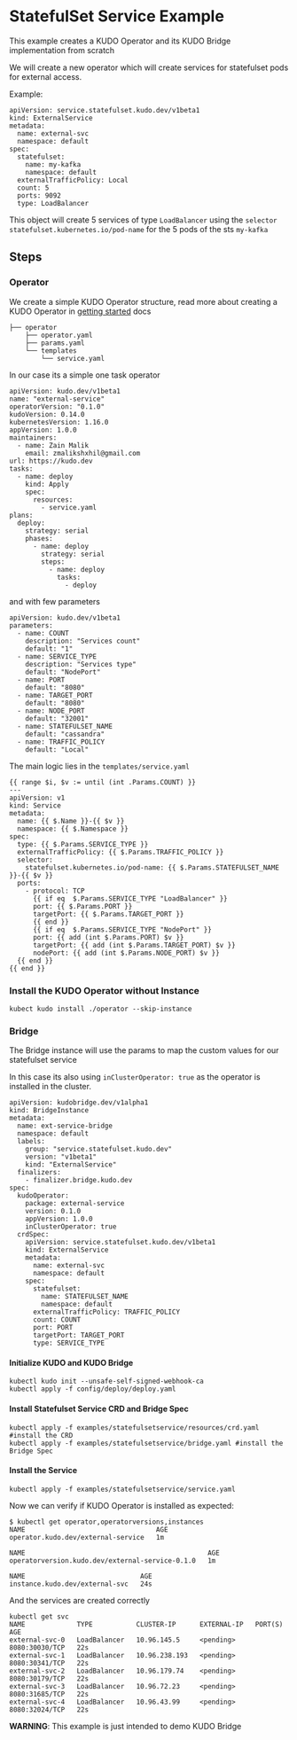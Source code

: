 # StatefulSet Service Example

This example creates a KUDO Operator and its KUDO Bridge implementation from scratch

We will create a new operator which will create services for statefulset pods for external access.

Example:
```
apiVersion: service.statefulset.kudo.dev/v1beta1
kind: ExternalService
metadata:
  name: external-svc
  namespace: default
spec:
  statefulset:
    name: my-kafka
    namespace: default
  externalTrafficPolicy: Local
  count: 5
  ports: 9092
  type: LoadBalancer
```

This object will create 5 services of type `LoadBalancer` using the `selector` `statefulset.kubernetes.io/pod-name` for the 5 pods of the sts `my-kafka`

## Steps

### Operator

We create a simple KUDO Operator structure, read more about creating a KUDO Operator in [getting started](https://kudo.dev/docs/developing-operators/getting-started.html) docs

```
├── operator
    ├── operator.yaml
    ├── params.yaml
    └── templates
        └── service.yaml

```
In our case its a simple one task operator

```
apiVersion: kudo.dev/v1beta1
name: "external-service"
operatorVersion: "0.1.0"
kudoVersion: 0.14.0
kubernetesVersion: 1.16.0
appVersion: 1.0.0
maintainers:
  - name: Zain Malik
    email: zmalikshxhil@gmail.com
url: https://kudo.dev
tasks:
  - name: deploy
    kind: Apply
    spec:
      resources:
        - service.yaml
plans:
  deploy:
    strategy: serial
    phases:
      - name: deploy
        strategy: serial
        steps:
          - name: deploy
            tasks:
              - deploy
```
and with few parameters

```
apiVersion: kudo.dev/v1beta1
parameters:
  - name: COUNT
    description: "Services count"
    default: "1"
  - name: SERVICE_TYPE
    description: "Services type"
    default: "NodePort"
  - name: PORT
    default: "8080"
  - name: TARGET_PORT
    default: "8080"
  - name: NODE_PORT
    default: "32001"
  - name: STATEFULSET_NAME
    default: "cassandra"
  - name: TRAFFIC_POLICY
    default: "Local"
```

The main logic lies in the `templates/service.yaml` 

```
{{ range $i, $v := until (int .Params.COUNT) }}
---
apiVersion: v1
kind: Service
metadata:
  name: {{ $.Name }}-{{ $v }}
  namespace: {{ $.Namespace }}
spec:
  type: {{ $.Params.SERVICE_TYPE }}
  externalTrafficPolicy: {{ $.Params.TRAFFIC_POLICY }}
  selector:
    statefulset.kubernetes.io/pod-name: {{ $.Params.STATEFULSET_NAME }}-{{ $v }}
  ports:
    - protocol: TCP
      {{ if eq  $.Params.SERVICE_TYPE "LoadBalancer" }}
      port: {{ $.Params.PORT }}
      targetPort: {{ $.Params.TARGET_PORT }}
      {{ end }}
      {{ if eq  $.Params.SERVICE_TYPE "NodePort" }}
      port: {{ add (int $.Params.PORT) $v }}
      targetPort: {{ add (int $.Params.TARGET_PORT) $v }}
      nodePort: {{ add (int $.Params.NODE_PORT) $v }}
  {{ end }}
{{ end }}

```
### Install the KUDO Operator without Instance

```
kubect kudo install ./operator --skip-instance
```

### Bridge

The Bridge instance will use the params to map the custom values for our statefulset service

In this case its also using `inClusterOperator: true` as the operator is installed in the cluster. 

```
apiVersion: kudobridge.dev/v1alpha1
kind: BridgeInstance
metadata:
  name: ext-service-bridge
  namespace: default
  labels:
    group: "service.statefulset.kudo.dev"
    version: "v1beta1"
    kind: "ExternalService"
  finalizers:
    - finalizer.bridge.kudo.dev
spec:
  kudoOperator:
    package: external-service
    version: 0.1.0
    appVersion: 1.0.0
    inClusterOperator: true
  crdSpec:
    apiVersion: service.statefulset.kudo.dev/v1beta1
    kind: ExternalService
    metadata:
      name: external-svc
      namespace: default
    spec:
      statefulset:
        name: STATEFULSET_NAME
        namespace: default
      externalTrafficPolicy: TRAFFIC_POLICY
      count: COUNT
      port: PORT
      targetPort: TARGET_PORT
      type: SERVICE_TYPE
```

#### Initialize KUDO and KUDO Bridge 

```
kubectl kudo init --unsafe-self-signed-webhook-ca
kubectl apply -f config/deploy/deploy.yaml
```

#### Install Statefulset Service CRD and Bridge Spec
```
kubectl apply -f examples/statefulsetservice/resources/crd.yaml #install the CRD
kubectl apply -f examples/statefulsetservice/bridge.yaml #install the Bridge Spec
```

#### Install the Service
```
kubectl apply -f examples/statefulsetservice/service.yaml
```

Now we can verify if KUDO Operator is installed as expected:
```
$ kubectl get operator,operatorversions,instances
NAME                                 AGE
operator.kudo.dev/external-service   1m

NAME                                              AGE
operatorversion.kudo.dev/external-service-0.1.0   1m

NAME                             AGE
instance.kudo.dev/external-svc   24s
```

And the services are created correctly

```
kubectl get svc
NAME             TYPE           CLUSTER-IP      EXTERNAL-IP   PORT(S)          AGE
external-svc-0   LoadBalancer   10.96.145.5     <pending>     8080:30030/TCP   22s
external-svc-1   LoadBalancer   10.96.238.193   <pending>     8080:30341/TCP   22s
external-svc-2   LoadBalancer   10.96.179.74    <pending>     8080:30179/TCP   22s
external-svc-3   LoadBalancer   10.96.72.23     <pending>     8080:31685/TCP   22s
external-svc-4   LoadBalancer   10.96.43.99     <pending>     8080:32024/TCP   22s
```




**WARNING**: This example is just intended to demo KUDO Bridge
